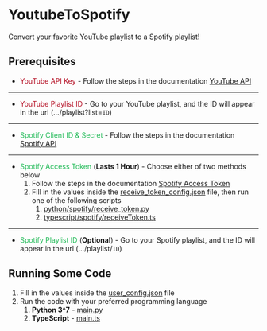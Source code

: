 # YoutubeToSpotify

Convert your favorite YouTube playlist to a Spotify playlist!

## Prerequisites

* <span style="color:#b2071d">YouTube API Key</span> - Follow the steps in the
  documentation [YouTube API][YouTubeAPILink]

---

* <span style="color:#b2071d">YouTube Playlist ID</span> - Go to your YouTube playlist, and the ID will appear in the
  url (.../playlist?list=`ID`)

---

* <span style="color:#1db954">Spotify Client ID & Secret</span> - Follow the steps in the
  documentation [Spotify API][SpotifyAPILink]

---

* <span style="color:#1db954">Spotify Access Token</span> (**Lasts 1 Hour**) - Choose either of two methods below
    1. Follow the steps in the documentation [Spotify Access Token][SpotifyTokenLink]
    2. Fill in the values inside the [receive_token_config.json](receive_token_config.json) file, then run one of the
       following scripts
        1. [python/spotify/receive_token.py](python/spotify/receive_token.py)
        2. [typescript/spotify/receiveToken.ts](typescript/spotify/receiveToken.ts)

---

* <span style="color:#1db954">Spotify Playlist ID</span> (**Optional**) - Go to your Spotify playlist, and the ID will
  appear in the url (.../playlist/`ID`)

## Running Some Code

1. Fill in the values inside the [user_config.json](./user_config.json) file
2. Run the code with your preferred programming language
    1. **Python 3^7** - [main.py](python/main.py)
    2. **TypeScript** - [main.ts](typescript/main.ts)

[YouTubeAPILink]:https://developers.google.com/youtube/v3/getting-started

[SpotifyAPILink]:https://developer.spotify.com/documentation/web-api/concepts/apps

[SpotifyTokenLink]:https://developer.spotify.com/documentation/web-api/concepts/access-token 